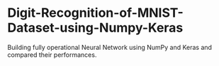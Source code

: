 # Digit-Recognition-of-MNIST-Dataset-using-Numpy-Keras
Building fully operational Neural Network using NumPy and Keras and compared their performances.
